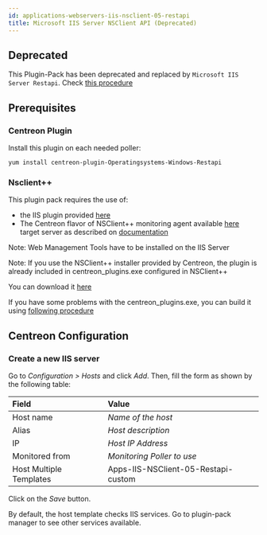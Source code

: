 ```yaml
---
id: applications-webservers-iis-nsclient-05-restapi
title: Microsoft IIS Server NSClient API (Deprecated)
---
```


## Deprecated

This Plugin-Pack has been deprecated and replaced by `Microsoft IIS Server Restapi`. Check [this procedure](applications-webservers-iis-restapi.html)

## Prerequisites

### Centreon Plugin

Install this plugin on each needed poller:

``` shell
yum install centreon-plugin-Operatingsystems-Windows-Restapi
```

### Nsclient++

This plugin pack requires the use of:

  - the IIS plugin provided
    [here](https://github.com/centreon/centreon-nsclient-build/releases)
  - The Centreon flavor of NSClient++ monitoring agent available [here](https://github.com/centreon/centreon-nsclient-build/releases)
    target server as described on
    [documentation](http://documentation.centreon.com)

Note: Web Management Tools have to be installed on the IIS Server

Note: If you use the NSClient++ installer provided by Centreon, the plugin is
already included in centreon\_plugins.exe configured in NSClient++

You can download it
[here](https://github.com/centreon/centreon-nsclient-build/releases)

If you have some problems with the centreon\_plugins.exe, you can build it using
[following
procedure](https://github.com/centreon/centreon-nsclient-build#centreon-nsclient-build)

## Centreon Configuration

### Create a new IIS server

Go to *Configuration \> Hosts* and click *Add*. Then, fill the form as shown by
the following table:

| Field                                | Value                               |
| :----------------------------------- | :---------------------------------- |
| Host name                            | *Name of the host*                  |
| Alias                                | *Host description*                  |
| IP                                   | *Host IP Address*                   |
| Monitored from                       | *Monitoring Poller to use*          |
| Host Multiple Templates              | Apps-IIS-NSClient-05-Restapi-custom |

Click on the *Save* button.

By default, the host template checks IIS services. Go to plugin-pack manager to
see other services available.
